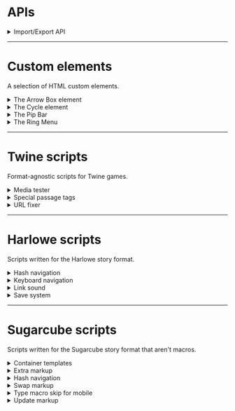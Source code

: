 # APIs

<details>
<summary>Import/Export API</summary>

Save or load arbitrary data as files.

[Import/Export API](apis/import-export)

</details>

***

# Custom elements

A selection of HTML custom elements.

<details>
<summary>The Arrow Box element</summary>

A type of input element that can be cycled in various ways.

[Arrow element](custom-elements/arrow-box)

</details>

<details>
<summary>The Cycle element</summary>

An element which automatically cycles between its children.

[Cycle element](custom-elements/cycle-element)

</details>


<details>
<summary>The Pip Bar</summary>

Customizable stat bars, meant for ASCII displays.

[Pip Bar](custom-elements/pip-bar)

</details>

<details>
<summary>The Ring Menu</summary>

An element which orders its children into a ring.

[Ring menu](custom-elements/ring-menu)

</details>

***

# Twine scripts

Format-agnostic scripts for Twine games.

<details>
<summary>Media tester</summary>

A script to test asset availability in Twine games.

[Media tester](twine-scripts/media-tester)

</details>

<details>
<summary>Special passage tags</summary>

Enable `script` and `style` passages in Twine 2.

[Special tags](twine-scripts/special-passage-tags)

</details>

<details>
<summary>URL fixer</summary>

Properly localize URLs when using Twine's `Play/Test` feature to launch the game.

[URL fixer](twine-scripts/url-fixer)

</details>

***

# Harlowe scripts

Scripts written for the Harlowe story format.

<details>
   <summary>Hash navigation</summary>

   Enables linking to passages inside the story via the URL's hash value.

   [Hash navigation](harlowe-scripts/hash-navigation)

</details>

<details>
   <summary>Keyboard navigation</summary>

   Automatically binds shortcuts to interactive elements, enabling keyboard-only navigation.

   [Keyboard navigation](harlowe-scripts/key-nav)

</details>

<details>
   <summary>Link sound</summary>

   Define a sound effect for every link in a story.

   [Link sound](harlowe-scripts/link-sound)

</details>

<details>
   <summary>Save system</summary>

   Functions that enable save to and loading from file in Harlowe.

   [Save system](harlowe-scripts/save-system)

</details>

***

# Sugarcube scripts

Scripts written for the Sugarcube story format that aren't macros.

<details>
   <summary>Container templates</summary>

   A variation on Sugarcube templates that supports user-supplied contents: `?(templateName: ...contents...)`.

   [Container templates](sugarcube-scripts/container-template-markup)
</details>

<details>
   <summary>Extra markup</summary>

   Adds additional functionalities to the link markup.

   [Extra markup](sugarcube-scripts/extra-markup)

</details>

<details>
   <summary>Hash navigation</summary>

   Enables linking to passages inside the story via the URL's hash value.

   [Hash navigation](sugarcube-scripts/hash-navigation)

</details>

<details>
   <summary>Swap markup</summary>

   An easy way to output random content with minimal markup: `(a|b|c|d)`.

   [Swap markup](sugarcube-scripts/swap-markup)

</details>

<details>
   <summary>Type macro skip for mobile</summary>

   A way to skip the `<<type>>` animation on mobile devices.

   [Type skip](sugarcube-scripts/mobile-type-skip)

</details>

<details>
   <summary>Update markup</summary>

   Print a variable and automatically update the displayed value when it changes using `{{$myVariable}}`.

   [Update markup](sugarcube-scripts/update-markup)

</details>